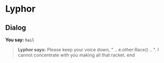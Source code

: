 # Lyphor


## Dialog

**You say:** `hail`



>**Lyphor says:** Please keep your voice down, " .. e.other:Race() .. ".  I cannot concentrate with you making all that racket.
end
